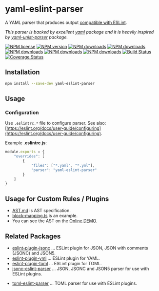 # yaml-eslint-parser

A YAML parser that produces output [compatible with ESLint](https://eslint.org/docs/developer-guide/working-with-custom-parsers#all-nodes).

*This parser is backed by excellent [yaml](https://github.com/eemeli/yaml) package and it is heavily inspired by [yaml-unist-parser](https://github.com/ikatyang/yaml-unist-parser) package.*

[![NPM license](https://img.shields.io/npm/l/yaml-eslint-parser.svg)](https://www.npmjs.com/package/yaml-eslint-parser)
[![NPM version](https://img.shields.io/npm/v/yaml-eslint-parser.svg)](https://www.npmjs.com/package/yaml-eslint-parser)
[![NPM downloads](https://img.shields.io/badge/dynamic/json.svg?label=downloads&colorB=green&suffix=/day&query=$.downloads&uri=https://api.npmjs.org//downloads/point/last-day/yaml-eslint-parser&maxAge=3600)](http://www.npmtrends.com/yaml-eslint-parser)
[![NPM downloads](https://img.shields.io/npm/dw/yaml-eslint-parser.svg)](http://www.npmtrends.com/yaml-eslint-parser)
[![NPM downloads](https://img.shields.io/npm/dm/yaml-eslint-parser.svg)](http://www.npmtrends.com/yaml-eslint-parser)
[![NPM downloads](https://img.shields.io/npm/dy/yaml-eslint-parser.svg)](http://www.npmtrends.com/yaml-eslint-parser)
[![NPM downloads](https://img.shields.io/npm/dt/yaml-eslint-parser.svg)](http://www.npmtrends.com/yaml-eslint-parser)
[![Build Status](https://github.com/ota-meshi/yaml-eslint-parser/workflows/CI/badge.svg?branch=master)](https://github.com/ota-meshi/yaml-eslint-parser/actions?query=workflow%3ACI)
[![Coverage Status](https://coveralls.io/repos/github/ota-meshi/yaml-eslint-parser/badge.svg?branch=master)](https://coveralls.io/github/ota-meshi/yaml-eslint-parser?branch=master)

## Installation

```bash
npm install --save-dev yaml-eslint-parser
```

## Usage

### Configuration

Use `.eslintrc.*` file to configure parser. See also: [https://eslint.org/docs/user-guide/configuring](https://eslint.org/docs/user-guide/configuring).

Example **.eslintrc.js**:

```js
module.exports = {
    "overrides": [
        {
            "files": ["*.yaml", "*.yml"],
            "parser": "yaml-eslint-parser"
        }
    ]
}
```

## Usage for Custom Rules / Plugins

- [AST.md](./docs/AST.md) is AST specification.
- [block-mapping.ts](https://github.com/ota-meshi/eslint-plugin-yml/blob/master/src/rules/block-mapping.ts) is an example.
- You can see the AST on the [Online DEMO](https://ota-meshi.github.io/yaml-eslint-parser/).

## Related Packages

- [eslint-plugin-jsonc](https://github.com/ota-meshi/eslint-plugin-jsonc) ... ESLint plugin for JSON, JSON with comments (JSONC) and JSON5.
- [eslint-plugin-yml](https://github.com/ota-meshi/eslint-plugin-yml) ... ESLint plugin for YAML.
- [eslint-plugin-toml](https://github.com/ota-meshi/eslint-plugin-toml) ... ESLint plugin for TOML.
- [jsonc-eslint-parser](https://github.com/ota-meshi/jsonc-eslint-parser) ... JSON, JSONC and JSON5 parser for use with ESLint plugins.
<!-- - [yaml-eslint-parser](https://github.com/ota-meshi/yaml-eslint-parser) ... YAML parser for use with ESLint plugins. -->
- [toml-eslint-parser](https://github.com/ota-meshi/toml-eslint-parser) ... TOML parser for use with ESLint plugins.